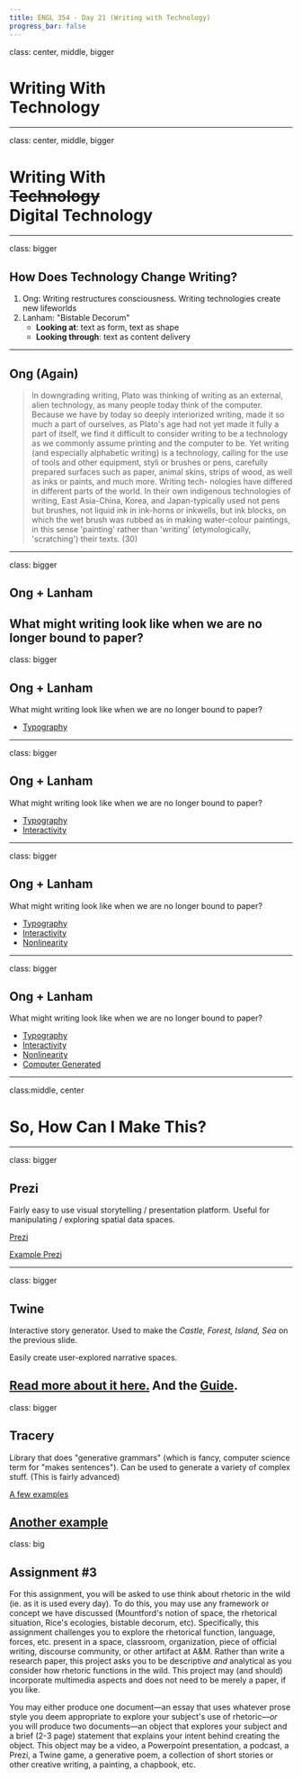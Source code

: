 ```yaml
---
title: ENGL 354 - Day 21 (Writing with Technology)
progress_bar: false
---
```

class: center, middle, bigger


# Writing With <br> Technology
---
class: center, middle, bigger


# Writing With <br><del>Technology</del> <br> Digital Technology
---
class: bigger
## How Does Technology Change Writing?

1. Ong: Writing restructures consciousness. Writing technologies create new lifeworlds
1. Lanham: "Bistable Decorum"
	* **Looking at**: text as form, text as shape
	* **Looking through**: text as content delivery
---
## Ong (Again)

> In downgrading writing, Plato was thinking of writing as an external, alien technology, as many people today think of the computer. Because we have by today so deeply interiorized writing, made it so much a part of ourselves, as Plato's age had not yet made it fully a part of itself, we find it difficult to consider writing to be a technology as we commonly assume printing and the computer to be. Yet writing (and especially alphabetic writing) is a technology, calling for the use of tools and other equipment, styli or brushes or pens, carefully prepared surfaces such as paper, animal skins, strips of wood, as well as inks or paints, and much more. Writing tech- nologies have differed in different parts of the world. In their own indigenous technologies of writing, East Asia-China, Korea, and Japan-typically used not pens but brushes, not liquid ink in ink-horns or inkwells, but ink blocks, on which the wet brush was rubbed as in making water-colour paintings, in this sense 'painting' rather than 'writing' (etymologically, 'scratching') their texts. (30)
---
class: bigger
## Ong + Lanham

What might writing look like when we are no longer bound to paper?
---
class: bigger
## Ong + Lanham

What might writing look like when we are no longer bound to paper?

* [Typography](http://www.shawnaross.com/manifesto/)
---
class: bigger
## Ong + Lanham

What might writing look like when we are no longer bound to paper?

* [Typography](http://www.shawnaross.com/manifesto/)
* [Interactivity](http://www.nytimes.com/newsgraphics/2013/07/21/silk-road/)
---
class: bigger
## Ong + Lanham

What might writing look like when we are no longer bound to paper?

* [Typography](http://www.shawnaross.com/manifesto/)
* [Interactivity](http://www.nytimes.com/newsgraphics/2013/07/21/silk-road/)
* [Nonlinearity](http://www2.open.ac.uk/openlearn/philosophy/castle-forest-island-sea.html#)
---
class: bigger
## Ong + Lanham

What might writing look like when we are no longer bound to paper?

* [Typography](http://www.shawnaross.com/manifesto/)
* [Interactivity](http://www.nytimes.com/newsgraphics/2013/07/21/silk-road/)
* [Nonlinearity](http://www2.open.ac.uk/openlearn/philosophy/castle-forest-island-sea.html#)
* [Computer Generated](http://oncomouse.github.io/homework-copia/)
---
class:middle, center

# So, How Can I Make This?
---
class: bigger
## Prezi

Fairly easy to use visual storytelling / presentation platform. Useful for manipulating / exploring spatial data spaces.

[Prezi](http://prezi.com)

[Example Prezi](https://prezi.com/mgujrvianlqb/virtual-tour-ceva-logistics/)

---

class: bigger
## Twine

Interactive story generator. Used to make the *Castle, Forest, Island, Sea* on the previous slide.

Easily create user-explored narrative spaces.

[Read more about it here.](http://twinery.org/) And the [Guide](http://twinery.org/wiki/twine2:guide).
---
class: bigger
## Tracery

Library that does "generative grammars" (which is fancy, computer science term for "makes sentences"). Can be used to generate a variety of complex stuff. (This is fairly advanced)

[A few examples](http://www.brightspiral.com/)

[Another example](http://oncomouse.github.io/homework-copia/)
---
class: big
## Assignment #3

For this assignment, you will be asked to use think about rhetoric in the wild (ie. as it is used every day). To do this, you may use any framework or concept we have discussed (Mountford's notion of space, the rhetorical situation, Rice's ecologies, bistable decorum, etc). Specifically, this assignment challenges you to explore the rhetorical function, language, forces, etc. present in a space, classroom, organization, piece of official writing, discourse community, or other artifact at A&M. Rather than write a research paper, this project asks you to be descriptive *and* analytical as you consider how rhetoric functions in the wild. This project may (and should) incorporate multimedia aspects and does not need to be merely a paper, if you like.

You may either produce one document—an essay that uses whatever prose style you deem appropriate to explore your subject's use of rhetoric—*or* you will produce two documents—an object that explores your subject and a brief (2-3 page) statement that explains your intent behind creating the object. This object may be a video, a Powerpoint presentation, a podcast, a Prezi, a Twine game, a generative poem, a collection of short stories or other creative writing, a painting, a chapbook, etc.